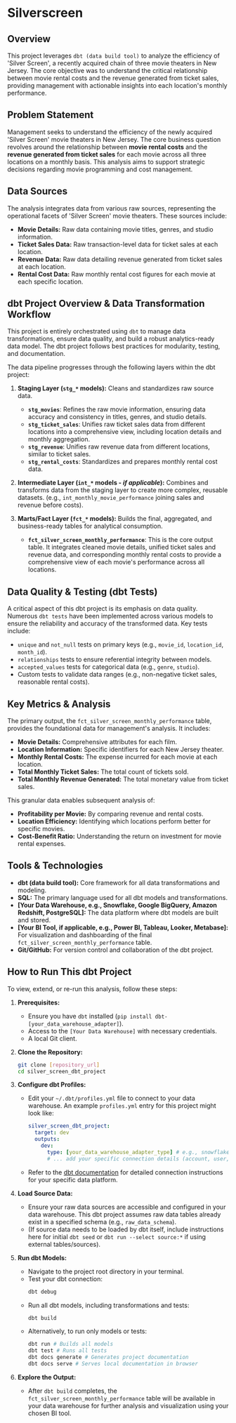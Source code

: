 # Silverscreen

## Overview

This project leverages `dbt (data build tool)` to analyze the efficiency of 'Silver Screen', a recently acquired chain of three movie theaters in New Jersey. The core objective was to understand the critical relationship between movie rental costs and the revenue generated from ticket sales, providing management with actionable insights into each location's monthly performance.

## Problem Statement

Management seeks to understand the efficiency of the newly acquired 'Silver Screen' movie theaters in New Jersey. The core business question revolves around the relationship between **movie rental costs** and the **revenue generated from ticket sales** for each movie across all three locations on a monthly basis. This analysis aims to support strategic decisions regarding movie programming and cost management.

## Data Sources

The analysis integrates data from various raw sources, representing the operational facets of 'Silver Screen' movie theaters. These sources include:

* **Movie Details:** Raw data containing movie titles, genres, and studio information.
* **Ticket Sales Data:** Raw transaction-level data for ticket sales at each location.
* **Revenue Data:** Raw data detailing revenue generated from ticket sales at each location.
* **Rental Cost Data:** Raw monthly rental cost figures for each movie at each specific location.

## dbt Project Overview & Data Transformation Workflow

This project is entirely orchestrated using `dbt` to manage data transformations, ensure data quality, and build a robust analytics-ready data model. The dbt project follows best practices for modularity, testing, and documentation.

The data pipeline progresses through the following layers within the dbt project:

1.  **Staging Layer (`stg_*` models):** Cleans and standardizes raw source data.
    * **`stg_movies`**: Refines the raw movie information, ensuring data accuracy and consistency in titles, genres, and studio details.
    * **`stg_ticket_sales`**: Unifies raw ticket sales data from different locations into a comprehensive view, including location details and monthly aggregation.
    * **`stg_revenue`**: Unifies raw revenue data from different locations, similar to ticket sales.
    * **`stg_rental_costs`**: Standardizes and prepares monthly rental cost data.

2.  **Intermediate Layer (`int_*` models - *if applicable*):** Combines and transforms data from the staging layer to create more complex, reusable datasets. (e.g., `int_monthly_movie_performance` joining sales and revenue before costs).

3.  **Marts/Fact Layer (`fct_*` models):** Builds the final, aggregated, and business-ready tables for analytical consumption.
    * **`fct_silver_screen_monthly_performance`**: This is the core output table. It integrates cleaned movie details, unified ticket sales and revenue data, and corresponding monthly rental costs to provide a comprehensive view of each movie's performance across all locations.

## Data Quality & Testing (dbt Tests)

A critical aspect of this dbt project is its emphasis on data quality. Numerous `dbt tests` have been implemented across various models to ensure the reliability and accuracy of the transformed data. Key tests include:

* `unique` and `not_null` tests on primary keys (e.g., `movie_id`, `location_id`, `month_id`).
* `relationships` tests to ensure referential integrity between models.
* `accepted_values` tests for categorical data (e.g., `genre`, `studio`).
* Custom tests to validate data ranges (e.g., non-negative ticket sales, reasonable rental costs).

## Key Metrics & Analysis

The primary output, the `fct_silver_screen_monthly_performance` table, provides the foundational data for management's analysis. It includes:

* **Movie Details:** Comprehensive attributes for each film.
* **Location Information:** Specific identifiers for each New Jersey theater.
* **Monthly Rental Costs:** The expense incurred for each movie at each location.
* **Total Monthly Ticket Sales:** The total count of tickets sold.
* **Total Monthly Revenue Generated:** The total monetary value from ticket sales.

This granular data enables subsequent analysis of:
* **Profitability per Movie:** By comparing revenue and rental costs.
* **Location Efficiency:** Identifying which locations perform better for specific movies.
* **Cost-Benefit Ratio:** Understanding the return on investment for movie rental expenses.

## Tools & Technologies

* **dbt (data build tool):** Core framework for all data transformations and modeling.
* **SQL:** The primary language used for all dbt models and transformations.
* **[Your Data Warehouse, e.g., Snowflake, Google BigQuery, Amazon Redshift, PostgreSQL]:** The data platform where dbt models are built and stored.
* **[Your BI Tool, if applicable, e.g., Power BI, Tableau, Looker, Metabase]:** For visualization and dashboarding of the final `fct_silver_screen_monthly_performance` table.
* **Git/GitHub:** For version control and collaboration of the dbt project.

## How to Run This dbt Project

To view, extend, or re-run this analysis, follow these steps:

1.  **Prerequisites:**
    * Ensure you have `dbt` installed (`pip install dbt-[your_data_warehouse_adapter]`).
    * Access to the `[Your Data Warehouse]` with necessary credentials.
    * A local Git client.

2.  **Clone the Repository:**
    ```bash
    git clone [repository_url]
    cd silver_screen_dbt_project
    ```

3.  **Configure dbt Profiles:**
    * Edit your `~/.dbt/profiles.yml` file to connect to your data warehouse. An example `profiles.yml` entry for this project might look like:
        ```yaml
        silver_screen_dbt_project:
          target: dev
          outputs:
            dev:
              type: [your_data_warehouse_adapter_type] # e.g., snowflake, bigquery, postgres
              # ... add your specific connection details (account, user, password, database, schema, etc.)
        ```
    * Refer to the [dbt documentation](https://docs.getdbt.com/docs/core/connect-data-platform/profiles.yml) for detailed connection instructions for your specific data platform.

4.  **Load Source Data:**
    * Ensure your raw data sources are accessible and configured in your data warehouse. This dbt project assumes raw data tables already exist in a specified schema (e.g., `raw_data_schema`).
    * (If source data needs to be loaded by dbt itself, include instructions here for initial `dbt seed` or `dbt run --select source:*` if using external tables/sources).

5.  **Run dbt Models:**
    * Navigate to the project root directory in your terminal.
    * Test your dbt connection:
        ```bash
        dbt debug
        ```
    * Run all dbt models, including transformations and tests:
        ```bash
        dbt build
        ```
    * Alternatively, to run only models or tests:
        ```bash
        dbt run # Builds all models
        dbt test # Runs all tests
        dbt docs generate # Generates project documentation
        dbt docs serve # Serves local documentation in browser
        ```

6.  **Explore the Output:**
    * After `dbt build` completes, the `fct_silver_screen_monthly_performance` table will be available in your data warehouse for further analysis and visualization using your chosen BI tool.
